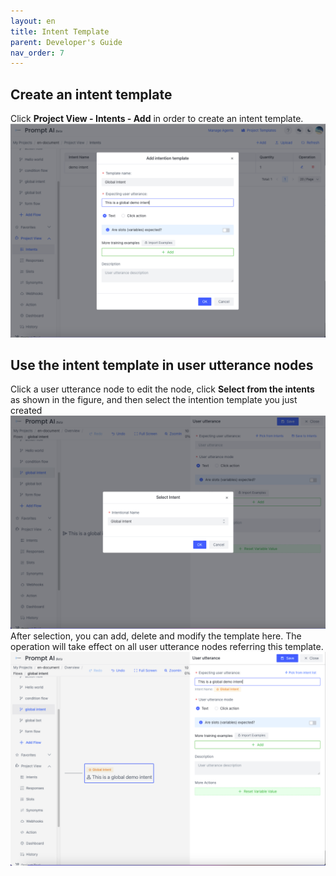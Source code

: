 ```yaml
---
layout: en
title: Intent Template
parent: Developer's Guide
nav_order: 7
---
```


## Create an intent template

Click **Project View - Intents - Add** in order to create an intent template. 
![01-user-global](/assets/images/tutorial/template/01-user-global.png)

## Use the intent template in user utterance nodes
Click a user utterance node to edit the node, click **Select from the intents** as shown in the figure, and then select the intention template you just created
   ![03-user-global](/assets/images/tutorial/template/03-user-global.png)
   After selection, you can add, delete and modify the template here. The operation will take effect on all user utterance nodes referring this template.
   ![04-user-global](/assets/images/tutorial/template/04-user-global.png)

